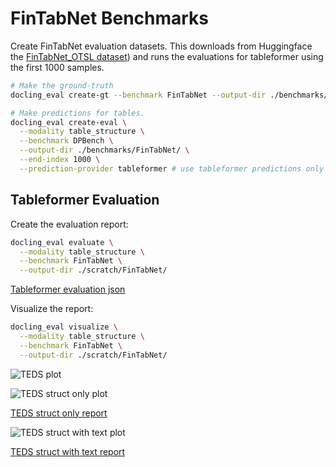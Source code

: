 # FinTabNet Benchmarks

Create FinTabNet evaluation datasets. This downloads from Huggingface the [FinTabNet_OTSL dataset](https://huggingface.co/datasets/ds4sd/FinTabNet_OTSL)) and runs the evaluations for tableformer using the first 1000 samples.

```sh
# Make the ground-truth
docling_eval create-gt --benchmark FinTabNet --output-dir ./benchmarks/FinTabNet/ 

# Make predictions for tables.
docling_eval create-eval \
  --modality table_structure \
  --benchmark DPBench \
  --output-dir ./benchmarks/FinTabNet/ \
  --end-index 1000 \
  --prediction-provider tableformer # use tableformer predictions only
```

## Tableformer Evaluation

Create the evaluation report:

```sh
docling_eval evaluate \
  --modality table_structure \
  --benchmark FinTabNet \
  --output-dir ./scratch/FinTabNet/ 
```

[Tableformer evaluation json](evaluations/FinTabNet/evaluation_FinTabNet_tableformer.json)

Visualize the report:

```sh
docling_eval visualize \
  --modality table_structure \
  --benchmark FinTabNet \
  --output-dir ./scratch/FinTabNet/ 
```

![TEDS plot](evaluations/FinTabNet/evaluation_FinTabNet_tableformer-delta_row_col.png)

![TEDS struct only plot](evaluations/FinTabNet/evaluation_FinTabNet_tableformer_TEDS_struct-only.png)

[TEDS struct only report](evaluations/FinTabNet/evaluation_FinTabNet_tableformer_TEDS_struct-only.txt)

![TEDS struct with text plot](evaluations/FinTabNet/evaluation_FinTabNet_tableformer_TEDS_struct-with-text.png)

[TEDS struct with text report](evaluations/FinTabNet/evaluation_FinTabNet_tableformer_TEDS_struct-with-text.txt)
